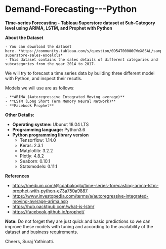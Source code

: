 # Demand-Forecasting---Python

**Time-series Forecasting - Tableau Superstore dataset at Sub-Category level using ARIMA, LSTM, and Prophet with Python**

**About the Dataset**

    - You can download the dataset here. *https://community.tableau.com/s/question/0D54T00000CWeX8SAL/sample-superstore-sales-excelxls*
    - This dataset contains the sales details of different categories and subcategories from the year 2014 to 2017.

We will try to forecast a time series data by building three different model with Python, and inspect their resutls. 

Models we will use are as follows: 

    - **ARIMA (Autoregressive Integrated Moving average)**
    - **LSTM (Long Short Term Memory Neural Network)**
    - **Facebook Prophet**
      

**Other Details:**

   - **Operating systme:** Ubunut 18.04 LTS
   - **Programming language:** Python3.6
   - **Python programming library version**
       - Tensorflow: 1.14.0
       - Keras: 2.3.1
       - Matplotlib: 3.2.2
       - Plotly: 4.8.2
       - Seaborn: 0.10.1
       - Statsmodels: 0.11.1
       

**References**

- https://medium.com/@cdabakoglu/time-series-forecasting-arima-lstm-prophet-with-python-e73a750a9887
- https://www.investopedia.com/terms/a/autoregressive-integrated-moving-average-arima.asp
- https://hub.packtpub.com/what-is-lstm/
- https://facebook.github.io/prophet/


**Note:** Do not forget they are just quick and basic predictions so we can improve these models with tuning and according to the availability of the dataset and business requirements.

Cheers,
    Suraj Yathinatti.
